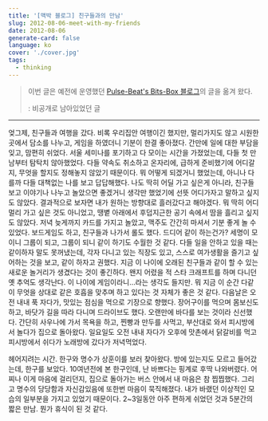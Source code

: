 ```yaml
---
title: '[맥박 블로그] 친구들과의 만남'
slug: 2012-08-06-meet-with-my-friends
date: 2012-08-06
generate-card: false
language: ko
cover: './cover.jpg'
tags:
  - thinking
---
```


> 이번 글은 예전에 운영했던 [Pulse-Beat's Bits-Box 블로그](https://pulsebeat.tistory.com/)의 글을 옮겨 왔다.
>
> : 비공개로 남아있었던 글

---

엊그제, 친구들과 여행을 갔다. 비록 우리집안 여행이긴 했지만, 멀리가지도 않고 시원한 곳에서 담소를 나누고, 게임을 하였더니 기분이 한결 좋아졌다. 간만에 일에 대한 부담을 잊고, 맘편히 쉬었다. 서울 세미나를 포기하고 다 모이는 시간을 가졌었는데, 다들 첫 만남부터 탐탁치 않아했었다. 다들 약속도 취소하고 온자리에, 급하게 준비했기에 어디갈지, 무엇을 할지도 정해놓지 않았기 때문이다. 뭐 어떻게 되겠거니 했었는데, 아니나 다를까 다들 대책없는 나를 보고 답답해했다. 나도 딱히 어딜 가고 싶은게 아니라, 친구들 보고 이야기나 나누고 놀았으면 좋겠거니 생각만 했었기에 선뜻 어디가자고 말하고 싶지도 않았다. 결과적으로 보자면 내가 원하는 방향대로 흘러갔다고 해야겠다. 뭐 딱히 어디 멀리 가고 싶은 것도 아니었고, 땡볕 아래에서 후덥지근한 공기 속에서 땀을 흘리고 싶지도 않았다. 저녁 늦게까지 카드를 가지고 놀았고, 맥주도 간간히 마셔서 기분 좋게 놀 수 있었다. 보드게임도 하고, 친구들과 나가서 롤도 했다. 드디어 같이 하는건가? 세명이 모이니 그룹이 되고, 그룹이 되니 같이 하기도 수월한 것 같다. 다들 일을 안하고 있을 때는 같이하자 말도 못꺼냈는데, 각자 다니고 있는 직장도 있고, 스스로 여가생활을 즐기고 싶어하는 것을 보고, 같이 하자고 권했다. 지금 이 나이에 오래된 친구들과 같이 할 수 있는 새로운 놀거리가 생겼다는 것이 좋긴하다. 왠지 어렸을 적 스타 크래프트를 하며 다니던 옛 추억도 생각난다. 이 나이에 게임이라니...라는 생각도 들지만. 뭐 지금 이 순간 다같이 무엇을 상대로 같은 호흡을 맞추며 하고 있다는 것 자체가 좋은 것 같다. 다음날은 오전 내내 푹 자다가, 맛있는 점심을 먹으로 기장으로 향했다. 장어구이를 먹으며 몸보신도 하고, 바닷가 길을 따라 다니며 드라이브도 했다. 오랜만에 바다를 보는 것이라 신선했다. 간단히 사우나에 가서 목욕을 하고, 찐빵과 만두를 사먹고, 부산대로 와서 피시방에서 놀다가 집으로 돌아왔다. 일요일도 오전 내내 자다가 오후에 맛촌에서 닭갈비를 먹고 피시방에서 쉬다가 노래방에 갔다가 저녁먹었다.

헤어지려는 시간. 한구와 명수가 상훈이를 보러 찾아왔다. 방에 있는지도 모르고 들어갔는데, 한구를 보았다. 10여년전에 본 한구인데, 난 바쁘다는 핑계로 후딱 나와버렸다. 어찌나 이게 마음에 걸리던지, 집으로 돌아가는 버스 안에서 내 마음은 참 찝찝했다. 그리고 명수의 당당함과 자신감있음에 또한번 마음이 묵직해졌다. 내가 바랬던 이상적인 모습의 일부분을 가지고 있었기 때문이다. 2~3일동안 아주 편하게 쉬었던 것과 5분간의 짧은 만남. 뭔가 휴식이 된 것 같다.
